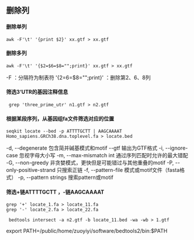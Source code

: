 ## 删除列
#### 删除单列
```
awk -F'\t' '{print $2}' xx.gtf > xx.gtf
```
#### 删除多列
```
awk -F'\t' '{$2=$6=$8="";print}' xx.gtf > xx.gtf
``` 
-F ：分隔符为制表符
'{$2=$6=$8="";print}' ：删除第2、6、8列
####  筛选3‘UTR的基因注释信息
```
 grep 'three_prime_utr' n1.gtf > n2.gtf
```
#### 根据某段序列，从基因组fa文件筛选对应的位置
```
seqkit locate --bed -p ATTTTGCTT | AAGCAAAAT Homo_sapiens.GRCh38.dna.toplevel.fa > locate.bed
```
 -d, --degenerate 包含简并碱基模式和motif
  --gtf 输出为GTF格式
  -i, --ignore-case 忽视字母大小写
  -m, --max-mismatch int 通过序列匹配时允许的最大错配
  -G, --non-greedy 非贪婪模式，更快但是可能错过与其他重叠的motif
  -P, --only-positive-strand 只搜索正链
  -f, --pattern-file 模式或motif文件（fasta格式）
  -p, --pattern strings 搜索pattern或motif
#### 筛选+链ATTTTGCTT ，-链AAGCAAAAT
```
grep '+' locate_1.fa > locate_11.fa
grep '-' locate_2.fa > locate_22.fa

```
```
 bedtools intersect -a n2.gtf -b locate_11.bed -wa -wb > 1.gtf
```
export PATH=/public/home/zuoyiyi/software/bedtools2/bin:$PATH
<!--stackedit_data:
eyJoaXN0b3J5IjpbMTg1NTc0Mjk2MiwxMzU3MDg4NzM1LDE4NT
Y4MDU1NTQsMTI0MjE3MzQ0NiwxMTEwNTE0OTg4LC0xMTIwMjkw
NzMxLC05NTE1NDExOTVdfQ==
-->
